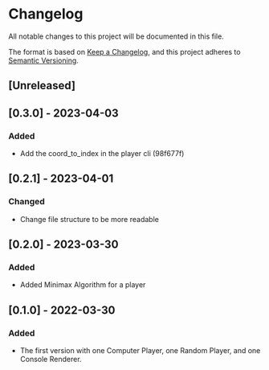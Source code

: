 # Changelog
All notable changes to this project will be documented in this file.

The format is based on [Keep a Changelog](https://keepachangelog.com/en/1.1.0/),
and this project adheres to [Semantic Versioning](https://semver.org/spec/v2.0.0.html).

## [Unreleased]

## [0.3.0] - 2023-04-03
### Added

- Add the coord_to_index in the player cli (98f677f)


## [0.2.1] - 2023-04-01
### Changed

- Change file structure to be more readable

## [0.2.0] - 2023-03-30
### Added

- Added Minimax Algorithm for a player

## [0.1.0] - 2022-03-30
### Added

- The first version with one Computer Player, one Random Player, and one Console Renderer.
